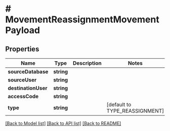 # # MovementReassignmentMovementPayload

## Properties

Name | Type | Description | Notes
------------ | ------------- | ------------- | -------------
**sourceDatabase** | **string** |  |
**sourceUser** | **string** |  |
**destinationUser** | **string** |  |
**accessCode** | **string** |  |
**type** | **string** |  | [default to TYPE_REASSIGNMENT]

[[Back to Model list]](../../README.md#models) [[Back to API list]](../../README.md#endpoints) [[Back to README]](../../README.md)
